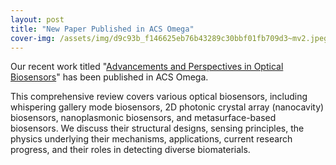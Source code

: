 ```yaml
---
layout: post
title: "New Paper Published in ACS Omega"
cover-img: /assets/img/d9c93b_f146625eb76b43289c30bbf01fb709d3~mv2.jpeg
---
```

Our recent work titled "[Advancements and Perspectives in Optical Biosensors](https://pubs.acs.org/doi/10.1021/acsomega.4c01872)" has been published in ACS Omega.

  

This comprehensive review covers various optical biosensors, including whispering gallery mode biosensors, 2D photonic crystal array (nanocavity) biosensors, nanoplasmonic biosensors, and metasurface-based biosensors. We discuss their structural designs, sensing principles, the physics underlying their mechanisms, applications, current research progress, and their roles in detecting diverse biomaterials.